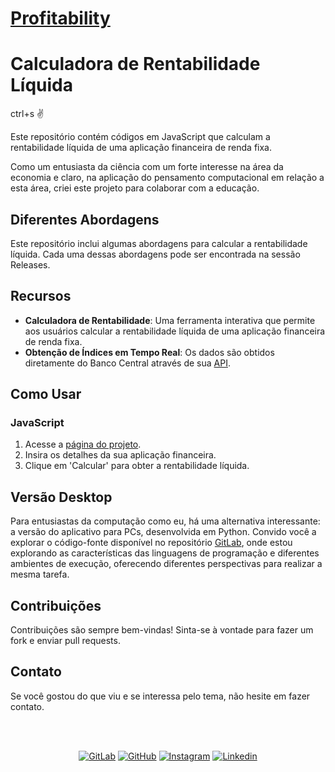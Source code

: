 <h1><a href="https://rmottanet.github.io/profitability/" target="_blank">Profitability</a></h1>

# Calculadora de Rentabilidade Líquida

ctrl+s :v:

Este repositório contém códigos em JavaScript que calculam a rentabilidade líquida de uma aplicação financeira de renda fixa. 

Como um entusiasta da ciência com um forte interesse na área da economia e claro, na aplicação do pensamento computacional em relação a esta área, criei este projeto para colaborar com a educação.


## Diferentes Abordagens

Este repositório inclui algumas abordagens para calcular a rentabilidade líquida. Cada uma dessas abordagens pode ser encontrada na sessão Releases. 


## Recursos

- **Calculadora de Rentabilidade**: Uma ferramenta interativa que permite aos usuários calcular a rentabilidade líquida de uma aplicação financeira de renda fixa.
- **Obtenção de Índices em Tempo Real**: Os dados são obtidos diretamente do Banco Central através de sua [API](https://www.bcb.gov.br/).


## Como Usar

### JavaScript

1. Acesse a [página do projeto](https://rmottanet.github.io/profitability/).
2. Insira os detalhes da sua aplicação financeira.
3. Clique em 'Calcular' para obter a rentabilidade líquida.


## Versão Desktop

Para entusiastas da computação como eu, há uma alternativa interessante: a versão do aplicativo para PCs, desenvolvida em Python. Convido você a explorar o código-fonte disponível no repositório [GitLab](https://gitlab.com/rmotta.net/profitability-py), onde estou explorando as características das linguagens de programação e diferentes ambientes de execução, oferecendo diferentes perspectivas para realizar a mesma tarefa.


## Contribuições

Contribuições são sempre bem-vindas! Sinta-se à vontade para fazer um fork e enviar pull requests.


## Contato

Se você gostou do que viu e se interessa pelo tema, não hesite em fazer contato.


<br />
<br />
<p align="center">
<a href="https://gitlab.com/rmotta.net"><img src="https://img.shields.io/badge/Gitlab--_.svg?style=social&logo=gitlab" alt="GitLab"></a>
<a href="https://github.com/rmottanet"><img src="https://img.shields.io/badge/Github--_.svg?style=social&logo=github" alt="GitHub"></a>
<a href="https://instagram.com/rmottanet/"><img src="https://img.shields.io/badge/Instagram--_.svg?style=social&logo=instagram" alt="Instagram"></a>
<a href="https://www.linkedin.com/in/rmottanet/"><img src="https://img.shields.io/badge/Linkedin--_.svg?style=social&logo=linkedin" alt="Linkedin"></a>
</p>
<br />

